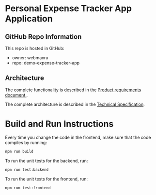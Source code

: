 # Personal Expense Tracker App Application

## GitHub Repo Information

This repo is hosted in GitHub:
- owner: webmaxru
- repo: demo-expense-tracker-app

## Architecture

The complete functionality is described in the [Product requirements document
](../PRD.md).

The complete architecture is described in the [Technical Specification](../TECHNICAL_SPECIFICATION.md).

# Build and Run Instructions

Every time you change the code in the frontend, make sure that the code compiles by running:

```bash
npm run build
```

To run the unit tests for the backend, run:

```bash
npm run test:backend
```

To run the unit tests for the frontend, run:

```bash
npm run test:frontend
```